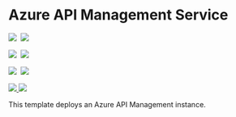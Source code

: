 # Azure API Management Service

<IMG SRC="https://azbotstorage.blob.core.windows.net/badges/101-azure-api-management-create/PublicLastTestDate.svg" />&nbsp;
<IMG SRC="https://azbotstorage.blob.core.windows.net/badges/101-azure-api-management-create/PublicDeployment.svg" />&nbsp;

<IMG SRC="https://azbotstorage.blob.core.windows.net/badges/101-azure-api-management-create/FairfaxLastTestDate.svg" />&nbsp;
<IMG SRC="https://azbotstorage.blob.core.windows.net/badges/101-azure-api-management-create/FairfaxDeployment.svg" />&nbsp;

<IMG SRC="https://azbotstorage.blob.core.windows.net/badges/101-azure-api-management-create/BestPracticeResult.svg" />&nbsp;
<IMG SRC="https://azbotstorage.blob.core.windows.net/badges/101-azure-api-management-create/CredScanResult.svg" />&nbsp;

<a href="https://portal.azure.com/#create/Microsoft.Template/uri/https%3A%2F%2Fraw.githubusercontent.com%2Fazure%2Fazure-quickstart-templates%2Fmaster%2F101-azure-api-management-create%2Fazuredeploy.json" target="_blank">
    <img src="http://azuredeploy.net/deploybutton.png"/>
</a>
<a href="http://armviz.io/#/?load=https%3A%2F%2Fraw.githubusercontent.com%2FAzure%2Fazure-quickstart-templates%2Fmaster%2F101-azure-api-management-create%2Fazuredeploy.json" target="_blank">
    <img src="http://armviz.io/visualizebutton.png"/>
</a>

This template deploys an Azure API Management instance.

